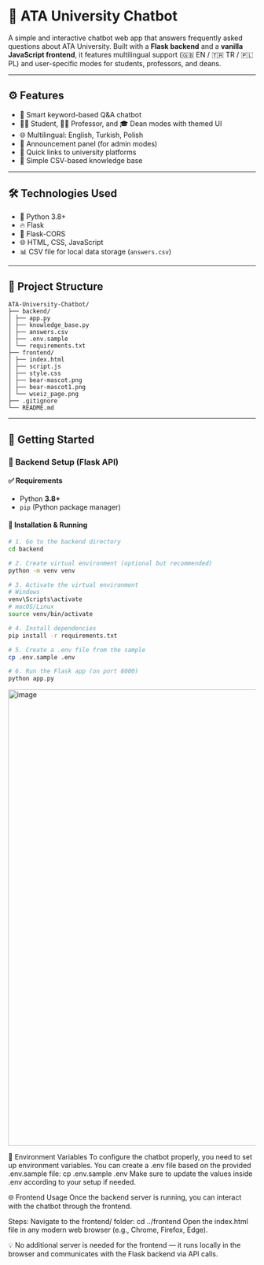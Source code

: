 # 🧠 ATA University Chatbot

A simple and interactive chatbot web app that answers frequently asked questions about ATA University. Built with a **Flask backend** and a **vanilla JavaScript frontend**, it features multilingual support (🇬🇧 EN / 🇹🇷 TR / 🇵🇱 PL) and user-specific modes for students, professors, and deans.

---

## ⚙️ Features

- 💬 Smart keyword-based Q&A chatbot  
- 🧑‍🎓 Student, 🧑‍🏫 Professor, and 🎓 Dean modes with themed UI  
- 🌐 Multilingual: English, Turkish, Polish  
- 📢 Announcement panel (for admin modes)  
- 📎 Quick links to university platforms  
- 📄 Simple CSV-based knowledge base  

---

## 🛠️ Technologies Used

- 🐍 Python 3.8+
- 🔥 Flask
- 🔄 Flask-CORS
- 🌐 HTML, CSS, JavaScript
- 📊 CSV file for local data storage (`answers.csv`)

---

## 📂 Project Structure
```
ATA-University-Chatbot/
├── backend/
│ ├── app.py
│ ├── knowledge_base.py
│ ├── answers.csv
│ ├── .env.sample
│ └── requirements.txt
├── frontend/
│ ├── index.html
│ ├── script.js
│ ├── style.css
│ ├── bear-mascot.png
│ ├── bear-mascot1.png
│ └── wseiz_page.png
├── .gitignore
└── README.md

```
---

## 🚀 Getting Started

### 🔧 Backend Setup (Flask API)

#### ✅ Requirements

- Python **3.8+**
- `pip` (Python package manager)

#### 🔌 Installation & Running

```bash
# 1. Go to the backend directory
cd backend

# 2. Create virtual environment (optional but recommended)
python -m venv venv

# 3. Activate the virtual environment
# Windows
venv\Scripts\activate
# macOS/Linux
source venv/bin/activate

# 4. Install dependencies
pip install -r requirements.txt

# 5. Create a .env file from the sample
cp .env.sample .env

# 6. Run the Flask app (on port 8000)
python app.py

```
<img width="1919" height="927" alt="image" src="https://github.com/user-attachments/assets/2de04caf-1984-4fb8-92f1-89653f21c479" />

🌱 Environment Variables
To configure the chatbot properly, you need to set up environment variables.
You can create a .env file based on the provided .env.sample file:
cp .env.sample .env
Make sure to update the values inside .env according to your setup if needed.

🌐 Frontend Usage
Once the backend server is running, you can interact with the chatbot through the frontend.

Steps:
Navigate to the frontend/ folder:
cd ../frontend
Open the index.html file in any modern web browser (e.g., Chrome, Firefox, Edge).

💡 No additional server is needed for the frontend — it runs locally in the browser and communicates with the Flask backend via API calls.




